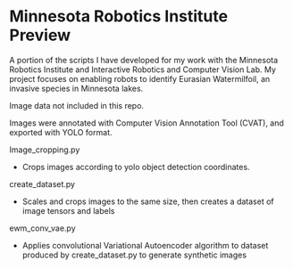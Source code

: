# Minnesota Robotics Institute Preview
A portion of the scripts I have developed for my work with the Minnesota Robotics Institute and Interactive Robotics and Computer Vision Lab. My project focuses on enabling robots to identify Eurasian Watermilfoil, an invasive species in Minnesota lakes.

Image data not included in this repo. 

Images were annotated with Computer Vision Annotation Tool (CVAT), and exported with YOLO format.

Image_cropping.py
- Crops images according to yolo object detection coordinates. 

create_dataset.py
- Scales and crops images to the same size, then creates a dataset of image tensors and labels

ewm_conv_vae.py
- Applies convolutional Variational Autoencoder algorithm to dataset produced by create_dataset.py to generate synthetic images


